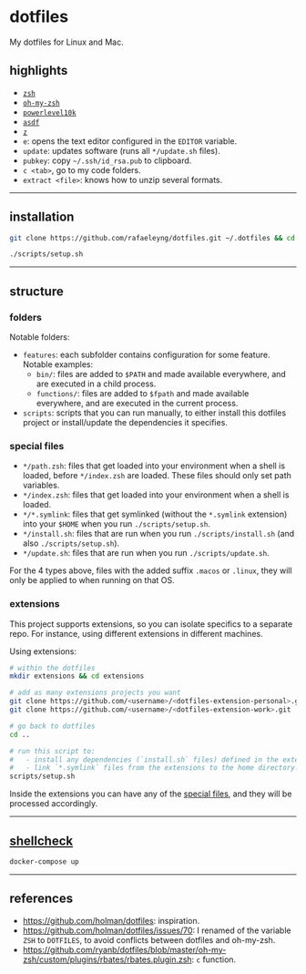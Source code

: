 # dotfiles

My dotfiles for Linux and Mac.

## highlights

- [`zsh`](https://zsh.sourceforge.io/)
- [`oh-my-zsh`](https://ohmyz.sh/)
- [`powerlevel10k`](https://github.com/romkatv/powerlevel10k)
- [`asdf`](https://asdf-vm.com/)
- [`z`](https://github.com/rupa/z)
- `e`: opens the text editor configured in the `EDITOR` variable.
- `update`: updates software (runs all `*/update.sh` files).
- `pubkey`: copy `~/.ssh/id_rsa.pub` to clipboard.
- `c <tab>`, go to my code folders.
- `extract <file>`: knows how to unzip several formats.

---

## installation

```sh
git clone https://github.com/rafaeleyng/dotfiles.git ~/.dotfiles && cd ~/.dotfiles

./scripts/setup.sh
```

---

## structure

### folders

Notable folders:

- `features`: each subfolder contains configuration for some feature. Notable examples:
  - `bin/`: files are added to `$PATH` and made available everywhere, and are executed in a child process.
  - `functions/`: files are added to `$fpath` and made available everywhere, and are executed in the current process.
- `scripts`: scripts that you can run manually, to either install this dotfiles project or install/update the dependencies it specifies.

### special files

- `*/path.zsh`: files that get loaded into your environment when a shell is loaded, before `*/index.zsh` are loaded. These files should only set path variables.
- `*/index.zsh`: files that get loaded into your environment when a shell is loaded.
- `*/*.symlink`: files that get symlinked (without the `*.symlink` extension) into your `$HOME` when you run `./scripts/setup.sh`.
- `*/install.sh`: files that are run when you run `./scripts/install.sh` (and also `./scripts/setup.sh`).
- `*/update.sh`: files that are run when you run `./scripts/update.sh`.

For the 4 types above, files with the added suffix `.macos` or `.linux`, they will only be applied to when running on that OS.

### extensions

This project supports extensions, so you can isolate specifics to a separate repo. For instance, using different extensions in different machines.

Using extensions:

```sh
# within the dotfiles
mkdir extensions && cd extensions

# add as many extensions projects you want
git clone https://github.com/<username>/<dotfiles-extension-personal>.git
git clone https://github.com/<username>/<dotfiles-extension-work>.git

# go back to dotfiles
cd ..

# run this script to:
#   - install any dependencies (`install.sh` files) defined in the extensions;
#   - link `*.symlink` files from the extensions to the home directory.
scripts/setup.sh
```

Inside the extensions you can have any of the [special files](#special-files), and they will be processed accordingly.

---

## [shellcheck](https://www.shellcheck.net/)

```sh
docker-compose up
```

---

## references

- https://github.com/holman/dotfiles: inspiration.
- https://github.com/holman/dotfiles/issues/70: I renamed of the variable `ZSH` to `DOTFILES`, to avoid conflicts between dotfiles and oh-my-zsh.
- https://github.com/ryanb/dotfiles/blob/master/oh-my-zsh/custom/plugins/rbates/rbates.plugin.zsh: `c` function.
